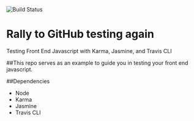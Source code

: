![Build Status](https://travis-ci.org/tevko/FEJStesting.svg)

# Rally to GitHub testing again
Testing Front End Javascript with Karma, Jasmine, and Travis CLI

##This repo serves as an example to guide you in testing your front end javascript.

##Dependencies
- Node
- Karma
- Jasmine
- Travis CLI
